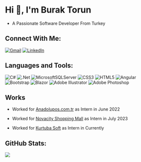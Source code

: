 # Hi 👋, I'm Burak Torun
- A Passionate Software Developer From Turkey


## Connect With Me:
[![Gmail](https://img.shields.io/badge/Gmail-D14836?style=for-the-badge&logo=gmail&logoColor=white)](mailto:buraktorunn1@gmail.com)
[![LinkedIn](https://img.shields.io/badge/linkedin-%230077B5.svg?style=for-the-badge&logo=linkedin&logoColor=white)](https://linkedin.com/in/burak-torun-0466b02b0) 

## Languages and Tools:
![C#](https://img.shields.io/badge/c%23-%23239120.svg?style=for-the-badge&logo=csharp&logoColor=white) 
![.Net](https://img.shields.io/badge/.NET-5C2D91?style=for-the-badge&logo=.net&logoColor=white) 
![MicrosoftSQLServer](https://img.shields.io/badge/Microsoft%20SQL%20Server-CC2927?style=for-the-badge&logo=microsoft%20sql%20server&logoColor=white) 
![CSS3](https://img.shields.io/badge/css3-%231572B6.svg?style=for-the-badge&logo=css3&logoColor=white) 
![HTML5](https://img.shields.io/badge/html5-%23E34F26.svg?style=for-the-badge&logo=html5&logoColor=white) 
![Angular](https://img.shields.io/badge/angular-%23DD0031.svg?style=for-the-badge&logo=angular&logoColor=white) 
![Bootstrap](https://img.shields.io/badge/bootstrap-%238511FA.svg?style=for-the-badge&logo=bootstrap&logoColor=white) 
![Blazor](https://img.shields.io/badge/blazor-%235C2D91.svg?style=for-the-badge&logo=blazor&logoColor=white) 
![Adobe Illustrator](https://img.shields.io/badge/adobe%20illustrator-%23FF9A00.svg?style=for-the-badge&logo=adobe%20illustrator&logoColor=white) 
![Adobe Photoshop](https://img.shields.io/badge/adobe%20photoshop-%2331A8FF.svg?style=for-the-badge&logo=adobe%20photoshop&logoColor=white)

## Works

- Worked for [Anadolupos.com.tr](https://anadolupos.com.tr) as Intern in June 2022
  
- Worked for [Novacity Shopping Mall](https://novacityavm.com) as Intern in July 2023

- Worked for [Kurtuba Soft](https://www.kurtubasoft.com/) as Intern in Currently

## GitHub Stats:
![](https://github-readme-stats.vercel.app/api/top-langs/?username=buraktorun&theme=react&hide_border=true&include_all_commits=true&count_private=false&layout=compact)
